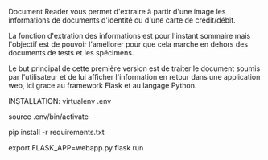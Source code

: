 Document Reader vous permet d'extraire à partir d'une image les informations de documents d'identité ou d'une carte de crédit/débit.

La fonction d'extration des informations est pour l'instant sommaire mais l'objectif est de pouvoir l'améliorer pour que cela marche en dehors des documents de tests et les spécimens.

Le but principal de cette première version est de traiter le document soumis par l'utilisateur et de lui afficher l'information en retour dans une application web, ici grace au framework Flask et au langage Python.

INSTALLATION:
virtualenv .env

source .env/bin/activate

pip install -r requirements.txt

export FLASK_APP=webapp.py
flask run
